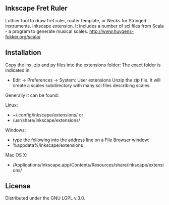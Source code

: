 ## Inkscape Fret Ruler

Luthier tool to draw fret ruler, router template, or Necks for Stringed instruments.
Inkscape extension.
It includes a number of scl files from Scala - a program to generate musical scales.
http://www.huygens-fokker.org/scala/

## Installation

Copy the inx, zip and py files into the extensions folder:
The exact folder is indicated in:
 - Edit -> Preferences -> System: User extensions
Unzip the zip file. It will create a scales subdirectory with many scl files describing scales.

Generally it can be found:

Linux:
*  ~/.config/inkscape/extensions/ or
*  /usr/share/inkscape/extensions/

Windows: 
*  type the following into the address line on a File Browser window:
*  %appdata%/inkscape/extensions

Mac OS X: 
*  /Applications/Inkscape.app/Contents/Resources/share/inkscape/extensions/

## License

Distributed under the GNU LGPL v.3.0.
